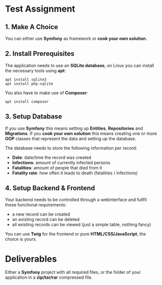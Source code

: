 # Test Assignment

## 1. Make A Choice 
You can either use **Symfony** as framework or **cook your own solution**.

## 2. Install Prerequisites
The application needs to use an **SQLite database**, on Linux you can install the necessary tools using **apt**:
```
apt install sqlite3
apt install php-sqlite
```

You also have to make use of **Composer**:
```
apt install composer
```

## 3. Setup Database
If you use **Symfony** this means setting up **Entities**, **Repositories** and **Migrations**.
If you **cook your own solution** this means creating one or more **OOP** classes that represent the data and setting up the database. 

The database needs to store the following information per record:
- **Date**: date/time the record was created
- **Infections**: amount of currently infected persons
- **Fatalities**: amount of people that died from it
- **Fatality rate**: how often it leads to death (fatalities / infections)

## 4. Setup Backend & Frontend
Your backend needs to be controlled through a webinterface and fullfil these functional requirements:
- a new record can be created
- an existing record can be deleted
- all existing records can be viewed (just a simple table, nothing fancy)

You can use **Twig** for the frontend or pure **HTML/CSS/JavaScript**, the choice is yours.

# Deliverables
Either a **Symfony** project with all required files, or the folder of your application in a **zip/tar/rar** compressed file.

